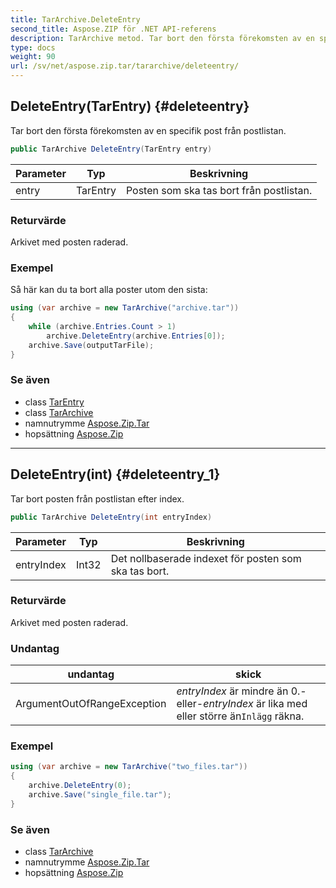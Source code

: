 ```yaml
---
title: TarArchive.DeleteEntry
second_title: Aspose.ZIP för .NET API-referens
description: TarArchive metod. Tar bort den första förekomsten av en specifik post från postlistan.
type: docs
weight: 90
url: /sv/net/aspose.zip.tar/tararchive/deleteentry/
---
```

## DeleteEntry(TarEntry) {#deleteentry}

Tar bort den första förekomsten av en specifik post från postlistan.

```csharp
public TarArchive DeleteEntry(TarEntry entry)
```

| Parameter | Typ | Beskrivning |
| --- | --- | --- |
| entry | TarEntry | Posten som ska tas bort från postlistan. |

### Returvärde

Arkivet med posten raderad.

### Exempel

Så här kan du ta bort alla poster utom den sista:

```csharp
using (var archive = new TarArchive("archive.tar"))
{
    while (archive.Entries.Count > 1)
        archive.DeleteEntry(archive.Entries[0]);
    archive.Save(outputTarFile);
}
```

### Se även

* class [TarEntry](../../tarentry/)
* class [TarArchive](../)
* namnutrymme [Aspose.Zip.Tar](../../tararchive/)
* hopsättning [Aspose.Zip](../../../)

---

## DeleteEntry(int) {#deleteentry_1}

Tar bort posten från postlistan efter index.

```csharp
public TarArchive DeleteEntry(int entryIndex)
```

| Parameter | Typ | Beskrivning |
| --- | --- | --- |
| entryIndex | Int32 | Det nollbaserade indexet för posten som ska tas bort. |

### Returvärde

Arkivet med posten raderad.

### Undantag

| undantag | skick |
| --- | --- |
| ArgumentOutOfRangeException | *entryIndex* är mindre än 0.-eller-*entryIndex* är lika med eller större än`Inlägg` räkna. |

### Exempel

```csharp
using (var archive = new TarArchive("two_files.tar"))
{
    archive.DeleteEntry(0);
    archive.Save("single_file.tar");
}
```

### Se även

* class [TarArchive](../)
* namnutrymme [Aspose.Zip.Tar](../../tararchive/)
* hopsättning [Aspose.Zip](../../../)


